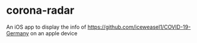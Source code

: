 # corona-radar
An iOS app to display the info of https://github.com/iceweasel1/COVID-19-Germany on an apple device
